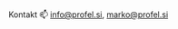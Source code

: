 Kontakt 📫 info@profel.si, marko@profel.si

<!---
profeldoo/profeldoo is a special repository because its `README.md` (this file) appears on your GitHub profile.
--->
